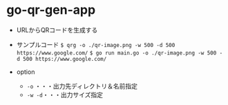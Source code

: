 # go-qr-gen-app

- URLからQRコードを生成する
- サンプルコード
 `$ qrg -o ./qr-image.png -w 500 -d 500 https://www.google.com/`
 `$ go run main.go -o ./qr-image.png -w 500 -d 500 https://www.google.com/`
 
 - option
   - `-o` ・・・出力先ディレクトリ＆名前指定
   - `-w -d`・・・出力サイズ指定
